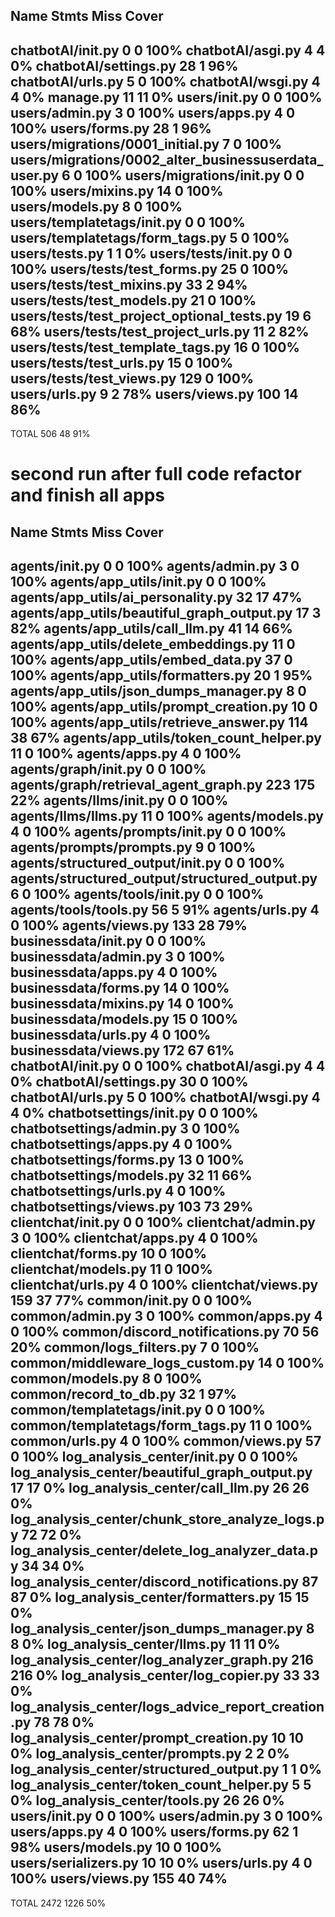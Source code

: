 Name                                                   Stmts   Miss  Cover
--------------------------------------------------------------------------
chatbotAI/__init__.py                                      0      0   100%
chatbotAI/asgi.py                                          4      4     0%
chatbotAI/settings.py                                     28      1    96%
chatbotAI/urls.py                                          5      0   100%
chatbotAI/wsgi.py                                          4      4     0%
manage.py                                                 11     11     0%
users/__init__.py                                          0      0   100%
users/admin.py                                             3      0   100%
users/apps.py                                              4      0   100%
users/forms.py                                            28      1    96%
users/migrations/0001_initial.py                           7      0   100%
users/migrations/0002_alter_businessuserdata_user.py       6      0   100%
users/migrations/__init__.py                               0      0   100%
users/mixins.py                                           14      0   100%
users/models.py                                            8      0   100%
users/templatetags/__init__.py                             0      0   100%
users/templatetags/form_tags.py                            5      0   100%
users/tests.py                                             1      1     0%
users/tests/__init__.py                                    0      0   100%
users/tests/test_forms.py                                 25      0   100%
users/tests/test_mixins.py                                33      2    94%
users/tests/test_models.py                                21      0   100%
users/tests/test_project_optional_tests.py                19      6    68%
users/tests/test_project_urls.py                          11      2    82%
users/tests/test_template_tags.py                         16      0   100%
users/tests/test_urls.py                                  15      0   100%
users/tests/test_views.py                                129      0   100%
users/urls.py                                              9      2    78%
users/views.py                                           100     14    86%
--------------------------------------------------------------------------
TOTAL                                                    506     48    91%



# second run after full code refactor and finish all apps
Name                                                 Stmts   Miss  Cover
------------------------------------------------------------------------
agents/__init__.py                                       0      0   100%
agents/admin.py                                          3      0   100%
agents/app_utils/__init__.py                             0      0   100%
agents/app_utils/ai_personality.py                      32     17    47%
agents/app_utils/beautiful_graph_output.py              17      3    82%
agents/app_utils/call_llm.py                            41     14    66%
agents/app_utils/delete_embeddings.py                   11      0   100%
agents/app_utils/embed_data.py                          37      0   100%
agents/app_utils/formatters.py                          20      1    95%
agents/app_utils/json_dumps_manager.py                   8      0   100%
agents/app_utils/prompt_creation.py                     10      0   100%
agents/app_utils/retrieve_answer.py                    114     38    67%
agents/app_utils/token_count_helper.py                  11      0   100%
agents/apps.py                                           4      0   100%
agents/graph/__init__.py                                 0      0   100%
agents/graph/retrieval_agent_graph.py                  223    175    22%
agents/llms/__init__.py                                  0      0   100%
agents/llms/llms.py                                     11      0   100%
agents/models.py                                         4      0   100%
agents/prompts/__init__.py                               0      0   100%
agents/prompts/prompts.py                                9      0   100%
agents/structured_output/__init__.py                     0      0   100%
agents/structured_output/structured_output.py            6      0   100%
agents/tools/__init__.py                                 0      0   100%
agents/tools/tools.py                                   56      5    91%
agents/urls.py                                           4      0   100%
agents/views.py                                        133     28    79%
businessdata/__init__.py                                 0      0   100%
businessdata/admin.py                                    3      0   100%
businessdata/apps.py                                     4      0   100%
businessdata/forms.py                                   14      0   100%
businessdata/mixins.py                                  14      0   100%
businessdata/models.py                                  15      0   100%
businessdata/urls.py                                     4      0   100%
businessdata/views.py                                  172     67    61%
chatbotAI/__init__.py                                    0      0   100%
chatbotAI/asgi.py                                        4      4     0%
chatbotAI/settings.py                                   30      0   100%
chatbotAI/urls.py                                        5      0   100%
chatbotAI/wsgi.py                                        4      4     0%
chatbotsettings/__init__.py                              0      0   100%
chatbotsettings/admin.py                                 3      0   100%
chatbotsettings/apps.py                                  4      0   100%
chatbotsettings/forms.py                                13      0   100%
chatbotsettings/models.py                               32     11    66%
chatbotsettings/urls.py                                  4      0   100%
chatbotsettings/views.py                               103     73    29%
clientchat/__init__.py                                   0      0   100%
clientchat/admin.py                                      3      0   100%
clientchat/apps.py                                       4      0   100%
clientchat/forms.py                                     10      0   100%
clientchat/models.py                                    11      0   100%
clientchat/urls.py                                       4      0   100%
clientchat/views.py                                    159     37    77%
common/__init__.py                                       0      0   100%
common/admin.py                                          3      0   100%
common/apps.py                                           4      0   100%
common/discord_notifications.py                         70     56    20%
common/logs_filters.py                                   7      0   100%
common/middleware_logs_custom.py                        14      0   100%
common/models.py                                         8      0   100%
common/record_to_db.py                                  32      1    97%
common/templatetags/__init__.py                          0      0   100%
common/templatetags/form_tags.py                        11      0   100%
common/urls.py                                           4      0   100%
common/views.py                                         57      0   100%
log_analysis_center/__init__.py                          0      0   100%
log_analysis_center/beautiful_graph_output.py           17     17     0%
log_analysis_center/call_llm.py                         26     26     0%
log_analysis_center/chunk_store_analyze_logs.py         72     72     0%
log_analysis_center/delete_log_analyzer_data.py         34     34     0%
log_analysis_center/discord_notifications.py            87     87     0%
log_analysis_center/formatters.py                       15     15     0%
log_analysis_center/json_dumps_manager.py                8      8     0%
log_analysis_center/llms.py                             11     11     0%
log_analysis_center/log_analyzer_graph.py              216    216     0%
log_analysis_center/log_copier.py                       33     33     0%
log_analysis_center/logs_advice_report_creation.py      78     78     0%
log_analysis_center/prompt_creation.py                  10     10     0%
log_analysis_center/prompts.py                           2      2     0%
log_analysis_center/structured_output.py                 1      1     0%
log_analysis_center/token_count_helper.py                5      5     0%
log_analysis_center/tools.py                            26     26     0%
users/__init__.py                                        0      0   100%
users/admin.py                                           3      0   100%
users/apps.py                                            4      0   100%
users/forms.py                                          62      1    98%
users/models.py                                         10      0   100%
users/serializers.py                                    10     10     0%
users/urls.py                                            4      0   100%
users/views.py                                         155     40    74%
------------------------------------------------------------------------
TOTAL                                                 2472   1226    50%

